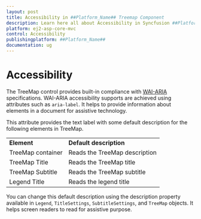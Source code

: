```yaml
---
layout: post
title: Accessibility in ##Platform_Name## Treemap Component
description: Learn here all about Accessibility in Syncfusion ##Platform_Name## Treemap component and more.
platform: ej2-asp-core-mvc
control: Accessibility
publishingplatform: ##Platform_Name##
documentation: ug
---
```



# Accessibility

The TreeMap control provides built-in compliance with [WAI-ARIA](http://www.w3.org/WAI/PF/aria-practices/) specifications. WAI-ARIA accessibility supports are achieved using attributes such as `aria-label`. It helps to provide information about elements in a document for assistive technology.

This attribute provides the text label with some default description for the following elements in TreeMap.

<!-- markdownlint-disable MD033 -->
<table>
<tr>
<td><b>Element</b></td>
<td><b>Default description</b></td>
</tr>
<tr>
<td>TreeMap container</td>
<td>Reads the TreeMap description</td>
</tr>
<tr>
<td>TreeMap Title</td>
<td>Reads the TreeMap title</td>
</tr>
<tr>
<td>TreeMap Subtitle</td>
<td>Reads the TreeMap subtitle</td>
</tr>
<tr>
<td>Legend Title</td>
<td>Reads the legend title</td>
</tr>
</table>

You can change this default description using the description property available in `Legend`, `TitleSettings`, `SubtitleSettings`, and `TreeMap` objects. It helps screen readers to read for assistive purpose.
